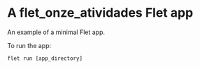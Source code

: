 # A flet_onze_atividades Flet app

An example of a minimal Flet app.

To run the app:

```
flet run [app_directory]
```